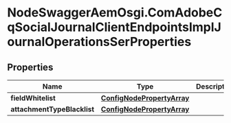 # NodeSwaggerAemOsgi.ComAdobeCqSocialJournalClientEndpointsImplJournalOperationsSerProperties

## Properties
Name | Type | Description | Notes
------------ | ------------- | ------------- | -------------
**fieldWhitelist** | [**ConfigNodePropertyArray**](ConfigNodePropertyArray.md) |  | [optional] 
**attachmentTypeBlacklist** | [**ConfigNodePropertyArray**](ConfigNodePropertyArray.md) |  | [optional] 


